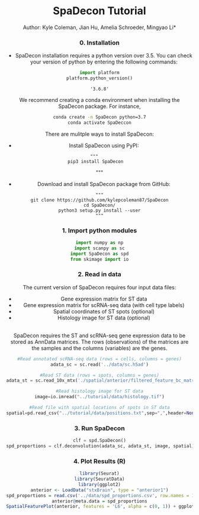 <h1><center>SpaDecon Tutorial</center></h1>


<center>Author: Kyle Coleman, Jian Hu, Amelia Schroeder, Mingyao Li*

### 0. Installation
- SpaDecon installation requires a python version over 3.5.  You can check your version of python by entering the following commands: 
```python
import platform
platform.python_version()
```

    '3.6.8'

We recommend creating a conda environment when installing the SpaDecon package. For instance, 
```bash
conda create -n SpaDecon python=3.7
conda activate SpaDeccon
```        
    
There are mulitple ways to install SpaDecon:
    
- Install SpaDecon using PyPI:
```
"""    
pip3 install SpaDecon   
```
"""
    
- Download and install SpaDecon package from GitHub: 

```
"""
git clone https://github.com/kylepcoleman87/SpaDecon
cd SpaDecon/
python3 setup.py install --user
"""
```


    
### 1. Import python modules


```python
import numpy as np
import scanpy as sc
import SpaDecon as spd
from skimage import io
```

### 2. Read in data
The current version of SpaDecon requires four input data files:  
- Gene expression matrix for ST data 
- Gene expression matrix for scRNA-seq data (with cell type labels)
- Spatial coordinates of ST spots (optional)
- Histology image for ST data (optional)
<br>
SpaDecon requires the ST and scRNA-seq gene expression data to be stored as AnnData matrices.  The rows (observations) of the matrices are the samples and the columns (variables) are the genes.



```python
#Read annotated scRNA-seq data (rows = cells, columns = genes)
adata_sc = sc.read('../data/sc.h5ad')

#Read ST data (rows = spots, columns = genes)
adata_st = sc.read_10x_mtx('./spatial/anterior/filtered_feature_bc_matrix2', var_names='gene_symbols', cache = True)

#Read histology image for ST data
image=io.imread("../tutorial/data/histology.tif")

#Read file with spatial locations of spots in ST data
spatial=pd.read_csv("../tutorial/data/positions.txt",sep=",",header=None,na_filter=False,index_col=0) 
```


### 3. Run SpaDecon

```python
clf = spd.SpaDecon()
spd_proportions = clf.deconvolution(adata_sc, adata_st, image, spatial)
```

### 4. Plot Results (R\)
```R
library(Seurat)
library(SeuratData)
library(ggplot2)
anterior <- LoadData("stxBrain", type = "anterior1")
spd_proportions = read.csv('../data/spd_proportions.csv', row.names = 1, header= T, check.names = F)
anterior@meta.data = spd_proportions
SpatialFeaturePlot(anterior, features = 'L6', alpha = c(0, 1)) + ggplot2::scale_fill_gradientn(colours = heat.colors(10, rev = TRUE),limits = c(0, 1)) + ggtitle('Anterior1_L6) + theme(plot.title = element_text(size = 15, face = "bold"))
